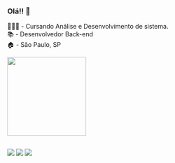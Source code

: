 ### Olá!! 👋 

👨🏻‍🎓 - Cursando Análise e Desenvolvimento de sistema. <br>
📚 - Desenvolvedor Back-end <br>
🏠    -     São Paulo, SP <BR>

<div>
  <a href="https://github.com/CaiqueRodrigues98">
  <img height="180em" src="https://github-readme-stats.vercel.app/api?username=caiqueRodrigues&show_icons=true&theme=dark&include_all_commits=true&count_private=true"/>
  
</div>
  
  ##
  
  <div> 
 <a href="https://www.linkedin.com/in/caique-rodrigues-30a0b31a8/" target="_blank"><img src="https://img.shields.io/badge/-LinkedIn-%230077B5?style=for-the-badge&logo=linkedin&logoColor=white" target="_blank"></a> 
 <a href = "mailto:caiquerodrigues120@gmail.com"><img src="https://img.shields.io/badge/-Gmail-%23333?style=for-the-badge&logo=gmail&logoColor=white" target="_blank"></a>
 <a href="https://instagram.com/caique.rodris" target="_blank"><img src="https://img.shields.io/badge/-Instagram-%23E4405F?style=for-the-badge&logo=instagram&logoColor=white" target="_blank"></a>
  </div>
